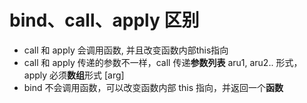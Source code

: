 # bind、call、apply 区别



- call 和 apply 会调用函数, 并且改变函数内部this指向
- call 和 apply 传递的参数不一样，call 传递**参数列表** aru1, aru2.. 形式，apply 必须**数组**形式 [arg]
- bind 不会调用函数，可以改变函数内部 this 指向，并返回一个**函数**